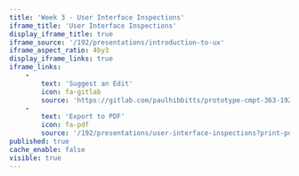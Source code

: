 ```yaml
---
title: 'Week 3 - User Interface Inspections'
iframe_title: 'User Interface Inspections'
display_iframe_title: true
iframe_source: '/192/presentations/introduction-to-ux'
iframe_aspect_ratio: 4by3
display_iframe_links: true
iframe_links:
    -
        text: 'Suggest an Edit'
        icon: fa-gitlab
        source: 'https://gitlab.com/paulhibbitts/prototype-cmpt-363-192/blob/master/pages/02.192/presentations/user-interface-inspections/presentation.md'
    -
        text: 'Export to PDF'
        icon: fa-pdf
        source: '/192/presentations/user-interface-inspections?print-pdf=true'
published: true
cache_enable: false
visible: true
---
```

